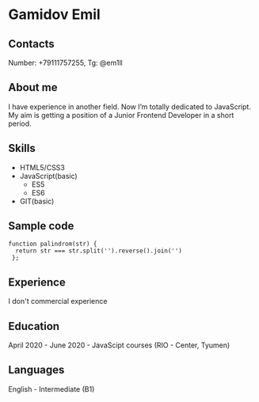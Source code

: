 # Gamidov Emil

## Contacts
Number: +79111757255, Tg: @em1ll

## About me
I have experience in another field. Now I’m totally dedicated to JavaScript. My aim is getting a position of a Junior Frontend Developer in a short period.

## Skills
* HTML5/CSS3
* JavaScript(basic)
  * ES5
  * ES6
* GIT(basic)

## Sample code
```
function palindrom(str) {
  return str === str.split('').reverse().join('')
 };
 ```
 
 ## Experience
 I don't commercial experience
 
 ## Education
 April 2020 - June 2020 - JavaScipt courses (RIO - Center, Tyumen)
 
 ## Languages
 English - Intermediate (B1)
